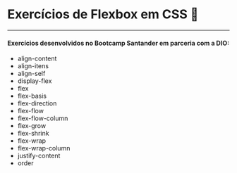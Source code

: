 # Exercícios de **Flexbox** em CSS :rocket:


***

#### Exercícios desenvolvidos no Bootcamp Santander em parceria com a DIO:

- align-content
- align-itens
- align-self
- display-flex
- flex
- flex-basis
- flex-direction
- flex-flow
- flex-flow-column
- flex-grow
- flex-shrink
- flex-wrap
- flex-wrap-column
- justify-content
- order
